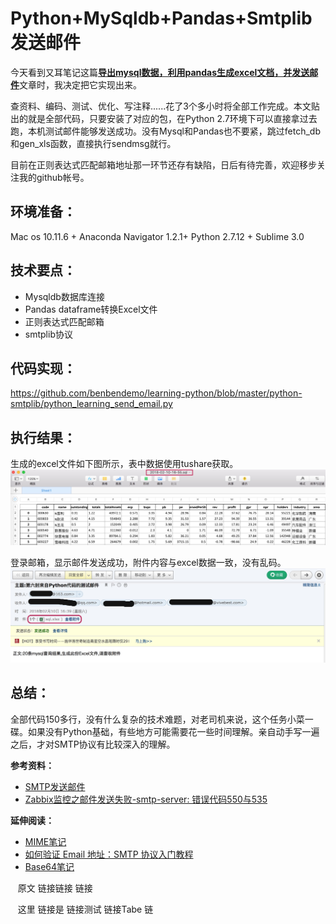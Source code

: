 Python+MySqldb+Pandas+Smtplib发送邮件
====================================

今天看到又耳笔记这篇[**导出mysql数据，利用pandas生成excel文档，并发送邮件**](http://blog.51cto.com/youerning/1708941)文章时，我决定把它实现出来。

查资料、编码、测试、优化、写注释......花了3个多小时将全部工作完成。本文贴出的就是全部代码，只要安装了对应的包，在Python 2.7环境下可以直接拿过去跑，本机测试邮件能够发送成功。没有Mysql和Pandas也不要紧，跳过fetch_db和gen_xls函数，直接执行sendmsg就行。

目前在正则表达式匹配邮箱地址那一环节还存有缺陷，日后有待完善，欢迎移步关注我的github帐号。

环境准备：
-------
Mac os 10.11.6 + Anaconda Navigator 1.2.1+ Python 2.7.12 + Sublime 3.0

技术要点：
-------
- Mysqldb数据库连接
- Pandas dataframe转换Excel文件
- 正则表达式匹配邮箱
- smtplib协议

代码实现：
-------
https://github.com/benbendemo/learning-python/blob/master/python-smtplib/python_learning_send_email.py

执行结果：
-------
生成的excel文件如下图所示，表中数据使用tushare获取。
![allAstockinfo Table](https://github.com/benbendemo/learning-python/blob/master/python-smtplib/allAstockInfo_table.jpg)

登录邮箱，显示邮件发送成功，附件内容与excel数据一致，没有乱码。
![Email screenshot](https://github.com/benbendemo/learning-python/blob/master/python-smtplib/163_email_screen_snapchat.jpg)

总结：
----
全部代码150多行，没有什么复杂的技术难题，对老司机来说，这个任务小菜一碟。如果没有Python基础，有些地方可能需要花一些时间理解。亲自动手写一遍之后，才对SMTP协议有比较深入的理解。

**参考资料：**
- [SMTP发送邮件](https://www.liaoxuefeng.com/wiki/001374738125095c955c1e6d8bb493182103fac9270762a000/001386832745198026a685614e7462fb57dbf733cc9f3ad000)
- [Zabbix监控之邮件发送失败-smtp-server: 错误代码550与535](http://blog.51cto.com/clovemfong/1702105)

**延伸阅读：**
- [MIME笔记](http://www.ruanyifeng.com/blog/2008/06/mime.html)
- [如何验证 Email 地址：SMTP 协议入门教程](http://www.ruanyifeng.com/blog/2017/06/smtp-protocol.html)
- [Base64笔记](http://www.ruanyifeng.com/blog/2008/06/base64.html)

    原文
链接链接
链接

    这里
链接是
链接测试
链接Tabe
链
